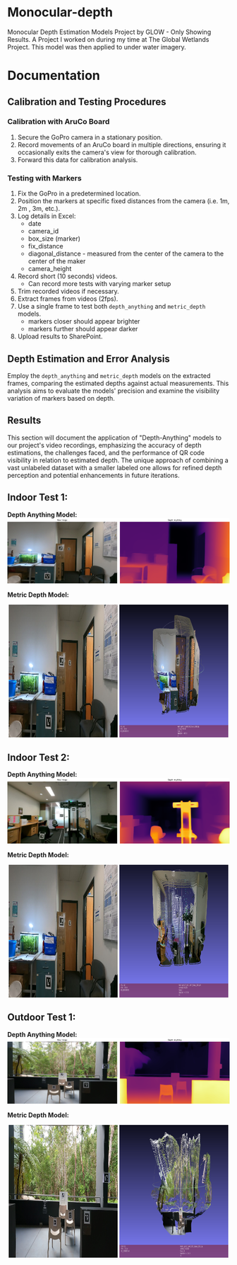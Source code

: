 # Monocular-depth
Monocular Depth Estimation Models Project by GLOW - Only Showing Results.
A Project I worked on during my time at The Global Wetlands Project. This model was then applied to under water imagery.

# Documentation

## Calibration and Testing Procedures

### Calibration with AruCo Board
1. Secure the GoPro camera in a stationary position.
2. Record movements of an AruCo board in multiple directions, ensuring it occasionally exits the camera's view for thorough calibration.
3. Forward this data for calibration analysis.

### Testing with Markers
1. Fix the GoPro in a predetermined location.
2. Position the markers at specific fixed distances from the camera (i.e. 1m, 2m , 3m, etc.).
3. Log details in Excel:
    - date
    - camera_id
    - box_size (marker)
    - fix_distance 
    - diagonal_distance - measured from the center of the camera to the center of the maker
    - camera_height
4. Record short (10 seconds) videos.
    - Can record more tests with varying marker setup
5. Trim recorded videos if necessary.
6. Extract frames from videos (2fps).
7. Use a single frame to test both `depth_anything` and `metric_depth` models.
    - markers closer should appear brighter
    - markers further should appear darker
8. Upload results to SharePoint.

## Depth Estimation and Error Analysis
Employ the `depth_anything` and `metric_depth` models on the extracted frames, comparing the estimated depths against actual measurements. This analysis aims to evaluate the models' precision and examine the visibility variation of markers based on depth.

## Results
This section will document the application of "Depth-Anything" models to our project's video recordings, emphasizing the accuracy of depth estimations, the challenges faced, and the performance of QR code visibility in relation to estimated depth. The unique approach of combining a vast unlabeled dataset with a smaller labeled one allows for refined depth perception and potential enhancements in future iterations.

## Indoor Test 1:
**Depth Anything Model:**
![!\[alt text\](media/input/gp9-27_GX010042_frame_0001.jpg)](media/output/gp9-27_GX010042_frame_0001_img_depth.png)

**Metric Depth Model:**
<p align="center">
  <img src="media/input/gp9-27_GX010042_frame_0001.jpg" width="49%" height=300px />
  <img src="media/output/gp9-27_GX010042_frame_0001_metric.PNG" width="49%" height=300px /> 
</p>

## Indoor Test 2:
**Depth Anything Model:**
![!\[alt text\](media/input/gp9-27_GX010047_frame_0001.jpg)](media/output/gp9-27_GX010047_frame_0001_img_depth.png)

**Metric Depth Model:**
<p align="center">
  <img src="media/input/gp9-27_GX010042_frame_0001.jpg" width="49%" height=300px />
  <img src="media/output/gp9-27_GX010047_frame_0001_metric.PNG" width="49%" height=300px /> 
</p>

## Outdoor Test 1:
**Depth Anything Model:**
![!\[alt text\](media/input/gp9-27_GX010051_frame_0001.jpg)](media/output/gp9-27_GX010051_frame_0001_img_depth.png)

**Metric Depth Model:**
<p align="center">
  <img src="media/input/gp9-27_GX010051_frame_0001.jpg" width="49%" height=300px />
  <img src="media/output/gp9-27_GX010051_frame_0001_metric.PNG" width="49%" height=300px /> 
</p>
